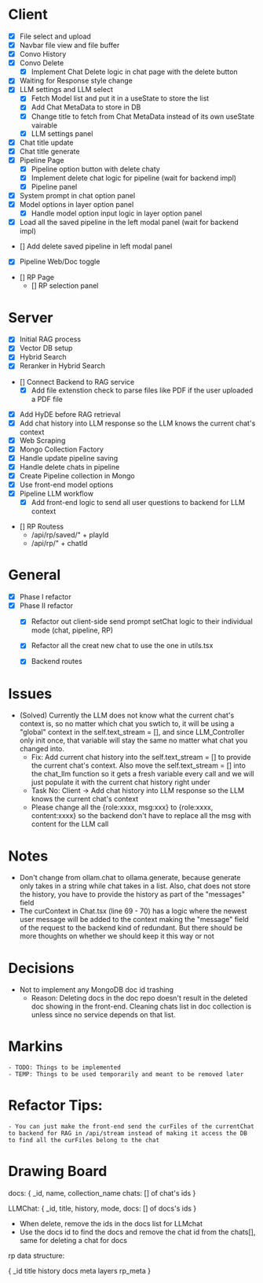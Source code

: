 # Client

- [x] File select and upload
- [x] Navbar file view and file buffer
- [x] Convo History
- [x] Convo Delete
    - [x] Implement Chat Delete logic in chat page with the delete button
- [x] Waiting for Response style change
- [x] LLM settings and LLM select
    - [x] Fetch Model list and put it in a useState to store the list
    - [x] Add Chat MetaData to store in DB
    - [x] Change title to fetch from Chat MetaData instead of its own useState vairable
    - [x] LLM settings panel
- [x] Chat title update
- [x] Chat title generate
- [x] Pipeline Page
    - [x] Pipeline option button with delete chaty
    - [x] Implement delete chat logic for pipeline (wait for backend impl)
    - [x] Pipeline panel
- [x] System prompt in chat option panel
- [x] Model options in layer option panel
    - [x] Handle model option input logic in layer option panel
- [x] Load all the saved pipeline in the left modal panel (wait for backend impl)
- [] Add delete saved pipeline in left modal panel
- [x] Pipeline Web/Doc toggle
- [] RP Page
    - [] RP selection panel




# Server

- [x] Initial RAG process
- [x] Vector DB setup
- [x] Hybrid Search
- [x] Reranker in Hybrid Search
- [] Connect Backend to RAG service
    - [x] Add file extenstion check to parse files like PDF if the user uploaded a PDF file
- [x] Add HyDE before RAG retrieval
- [x] Add chat history into LLM response so the LLM knows the current chat's context
- [x] Web Scraping
- [x] Mongo Collection Factory
- [x] Handle update pipeline saving
- [x] Handle delete chats in pipeline
- [x] Create Pipeline collection in Mongo
- [x] Use front-end model options
- [x] Pipeline LLM workflow
    - [x] Add front-end logic to send all user questions to backend for LLM context
- [] RP Routess
    - /api/rp/saved/" + playId
    - /api/rp/" + chatId
 
# General
- [x] Phase I refactor
- [x] Phase II refactor
    - [x] Refactor out client-side send prompt setChat logic to their individual mode (chat, pipeline, RP)
    - [x] Refactor all the creat new chat to use the one in utils.tsx
    - [x] Backend routes


# Issues
- (Solved) Currently the LLM does not know what the current chat's context is, so no matter which chat you swtich to, it will be using a "global" context in the self.text_stream = [], and since LLM_Controller only init once, that variable will stay the same no matter what chat you changed into.
    - Fix: Add current chat history into the self.text_stream = [] to provide the current chat's context. Also move the self.text_stream = [] into the chat_llm function so it gets a fresh variable every call and we will just populate it with the current chat history right under
    - Task No: Client -> Add chat history into LLM response so the LLM knows the current chat's context
    - Please change all the {role:xxxx, msg:xxx} to {role:xxxx, content:xxxx} so the backend don't have to replace all the msg with content for the LLM call



# Notes
- Don't change from ollam.chat to ollama.generate, because generate only takes in a string while chat takes in a list. Also, chat does not store the history, you have to provide the history as part of the "messages" field
- The curContext in Chat.tsx (line 69 - 70) has a logic where the newest user message will be added to the context making the "message" field of the request to the backend kind of redundant. But there should be more thoughts on whether we should keep it this way or not


# Decisions

- Not to implement any MongoDB doc id trashing
    - Reason: Deleting docs in the doc repo doesn't result in the deleted doc showing in the front-end. Cleaning chats list in doc collection is unless since no service depends on that list.



# Markins
    - TODO: Things to be implemented
    - TEMP: Things to be used temporarily and meant to be removed later


# Refactor Tips:
    - You can just make the front-end send the curFiles of the currentChat to backend for RAG in /api/stream instead of making it access the DB to find all the curFiles belong to the chat



# Drawing Board

docs: {
    _id,
    name,
    collection_name
    chats: [] of chat's ids
}

LLMChat: {
    _id,
    title,
    history,
    mode,
    docs: [] of docs's ids
    }

- When delete, remove the ids in the docs list for LLMchat
- Use the docs id to find the docs and remove the chat id from the chats[], same for deleting a chat for docs



rp data structure:

{
    _id
    title
    history
    docs
    meta
    layers
    rp_meta
}

